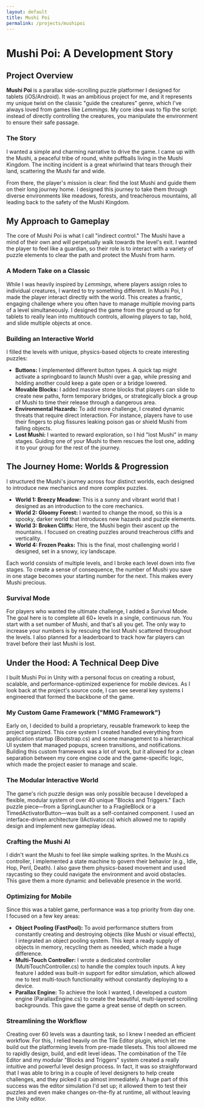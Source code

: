 ```yaml
---
layout: default
title: Mushi Poi
permalink: /projects/mushipoi
---
```


# **Mushi Poi: A Development Story**

## **Project Overview**

**Mushi Poi** is a parallax side-scrolling puzzle platformer I designed for tablets (iOS/Android). It was an ambitious project for me, and it represents my unique twist on the classic "guide the creatures" genre, which I've always loved from games like *Lemmings*. My core idea was to flip the script: instead of directly controlling the creatures, you manipulate the environment to ensure their safe passage.

### **The Story**

I wanted a simple and charming narrative to drive the game. I came up with the Mushi, a peaceful tribe of round, white puffballs living in the Mushi Kingdom. The inciting incident is a great whirlwind that tears through their land, scattering the Mushi far and wide.

From there, the player's mission is clear: find the lost Mushi and guide them on their long journey home. I designed this journey to take them through diverse environments like meadows, forests, and treacherous mountains, all leading back to the safety of the Mushi Kingdom.

## **My Approach to Gameplay**

The core of Mushi Poi is what I call "indirect control." The Mushi have a mind of their own and will perpetually walk towards the level's exit. I wanted the player to feel like a guardian, so their role is to interact with a variety of puzzle elements to clear the path and protect the Mushi from harm.

### **A Modern Take on a Classic**

While I was heavily inspired by *Lemmings*, where players assign roles to individual creatures, I wanted to try something different. In Mushi Poi, I made the player interact directly with the world. This creates a frantic, engaging challenge where you often have to manage multiple moving parts of a level simultaneously. I designed the game from the ground up for tablets to really lean into multitouch controls, allowing players to tap, hold, and slide multiple objects at once.

### **Building an Interactive World**

I filled the levels with unique, physics-based objects to create interesting puzzles:

* **Buttons:** I implemented different button types. A quick tap might activate a springboard to launch Mushi over a gap, while pressing and holding another could keep a gate open or a bridge lowered.  
* **Movable Blocks:** I added massive stone blocks that players can slide to create new paths, form temporary bridges, or strategically block a group of Mushi to time their release through a dangerous area.  
* **Environmental Hazards:** To add more challenge, I created dynamic threats that require direct interaction. For instance, players have to use their fingers to plug fissures leaking poison gas or shield Mushi from falling objects.  
* **Lost Mushi:** I wanted to reward exploration, so I hid "lost Mushi" in many stages. Guiding one of your Mushi to them rescues the lost one, adding it to your group for the rest of the journey.

## **The Journey Home: Worlds & Progression**

I structured the Mushi's journey across four distinct worlds, each designed to introduce new mechanics and more complex puzzles.

* **World 1: Breezy Meadow:** This is a sunny and vibrant world that I designed as an introduction to the core mechanics.  
* **World 2: Gloomy Forest:** I wanted to change the mood, so this is a spooky, darker world that introduces new hazards and puzzle elements.  
* **World 3: Broken Cliffs:** Here, the Mushi begin their ascent up the mountains. I focused on creating puzzles around treacherous cliffs and verticality.  
* **World 4: Frozen Peaks:** This is the final, most challenging world I designed, set in a snowy, icy landscape.

Each world consists of multiple levels, and I broke each level down into five stages. To create a sense of consequence, the number of Mushi you save in one stage becomes your starting number for the next. This makes every Mushi precious.

### **Survival Mode**

For players who wanted the ultimate challenge, I added a Survival Mode. The goal here is to complete all 60+ levels in a single, continuous run. You start with a set number of Mushi, and that's all you get. The only way to increase your numbers is by rescuing the lost Mushi scattered throughout the levels. I also planned for a leaderboard to track how far players can travel before their last Mushi is lost.

## **Under the Hood: A Technical Deep Dive**

I built Mushi Poi in Unity with a personal focus on creating a robust, scalable, and performance-optimized experience for mobile devices. As I look back at the project's source code, I can see several key systems I engineered that formed the backbone of the game.

### **My Custom Game Framework ("MMG Framework")**

Early on, I decided to build a proprietary, reusable framework to keep the project organized. This core system I created handled everything from application startup (Bootstrap.cs) and scene management to a hierarchical UI system that managed popups, screen transitions, and notifications. Building this custom framework was a lot of work, but it allowed for a clean separation between my core engine code and the game-specific logic, which made the project easier to manage and scale.

### **The Modular Interactive World**

The game's rich puzzle design was only possible because I developed a flexible, modular system of over 40 unique "Blocks and Triggers." Each puzzle piece—from a SpringLauncher to a FragileBlock or a TimedActivatorButton—was built as a self-contained component. I used an interface-driven architecture (IActivator.cs) which allowed me to rapidly design and implement new gameplay ideas.

### **Crafting the Mushi AI**

I didn't want the Mushi to feel like simple walking sprites. In the Mushi.cs controller, I implemented a state machine to govern their behavior (e.g., Idle, Hop, Peril, Death). I also gave them physics-based movement and used raycasting so they could navigate the environment and avoid obstacles. This gave them a more dynamic and believable presence in the world.

### **Optimizing for Mobile**

Since this was a tablet game, performance was a top priority from day one. I focused on a few key areas:

* **Object Pooling (FastPool):** To avoid performance stutters from constantly creating and destroying objects (like Mushi or visual effects), I integrated an object pooling system. This kept a ready supply of objects in memory, recycling them as needed, which made a huge difference.  
* **Multi-Touch Controller:** I wrote a dedicated controller (MultiTouchController.cs) to handle the complex touch inputs. A key feature I added was built-in support for editor simulation, which allowed me to test multi-touch functionality without constantly deploying to a device.  
* **Parallax Engine:** To achieve the look I wanted, I developed a custom engine (ParallaxEngine.cs) to create the beautiful, multi-layered scrolling backgrounds. This gave the game a great sense of depth on screen.

### **Streamlining the Workflow**

Creating over 60 levels was a daunting task, so I knew I needed an efficient workflow. For this, I relied heavily on the Tile Editor plugin, which let me build out the platforming levels from pre-made tilesets. This tool allowed me to rapidly design, build, and edit level ideas. The combination of the Tile Editor and my modular "Blocks and Triggers" system created a really intuitive and powerful level design process. In fact, it was so straightforward that I was able to bring in a couple of level designers to help create challenges, and they picked it up almost immediately. A huge part of this success was the editor simulation I'd set up; it allowed them to test their puzzles and even make changes on-the-fly at runtime, all without leaving the Unity editor.